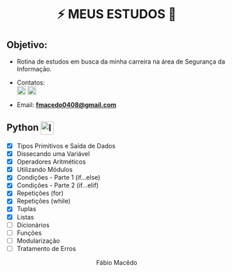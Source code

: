 <h1 align="center">
   ⚡ MEUS ESTUDOS 🚀
</h1>

## Objetivo:
- Rotina de estudos em busca da minha carreira na área de Segurança da Informação.

- Contatos: <br>
<a href="https://www.instagram.com/fabio.macdo/" target="blank"><img align="center" src="https://cdn.jsdelivr.net/npm/simple-icons@3.0.1/icons/instagram.svg" alt="instagram jully" height="20" width="20" /></a> <a href="https://www.linkedin.com/in/https://www.linkedin.com/in/f%C3%A1bio-mac%C3%AAdo-350928180//" target="blank"><img align="center" src="https://cdn.jsdelivr.net/npm/simple-icons@3.0.1/icons/linkedin.svg" alt="Jullyana" height="20" width="20" /></a> 

- Email:  **fmacedo0408@gmail.com** <br>


## Python <img align="center" src="https://www.iconfinder.com/data/icons/logos-and-brands-adobe/512/267_Python-512.png" alt="logica de programacao" height="30" width="auto"/><br>
- [x] Tipos Primitivos e Saída de Dados 
- [x] Dissecando uma Variável
- [x] Operadores Aritméticos
- [x] Utilizando Módulos
- [x] Condições - Parte 1 (if...else)
- [x] Condições - Parte 2 (if...elif) 
- [x] Repetições (for)
- [x] Repetições (while)
- [x] Tuplas
- [x] Listas
- [ ] Dicionários
- [ ] Funções
- [ ] Modularização
- [ ] Tratamento de Erros

<p  align="center">
Fábio Macêdo
</p>
